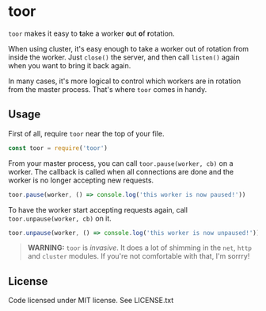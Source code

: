 # toor

`toor` makes it easy to **t**ake a worker **o**ut **o**f **r**otation.

When using cluster, it's easy enough to take a worker out of rotation from
inside the worker. Just `close()` the server, and then call `listen()` again
when you want to bring it back again.

In many cases, it's more logical to control which workers are in rotation from
the master process. That's where `toor` comes in handy.

## Usage

First of all, require `toor` near the top of your file.

```js
const toor = require('toor')
```

From your master process, you can call `toor.pause(worker, cb)` on a worker.
The callback is called when all connections are done and the worker is no longer
accepting new requests.

```js
toor.pause(worker, () => console.log('this worker is now paused!'))
```

To have the worker start accepting requests again, call
`toor.unpause(worker, cb)` on it.

```js
toor.unpause(worker, () => console.log('this worker is now unpaused!'))
```

> **WARNING:** `toor` is *invasive*. It does a lot of shimming in the `net`,
`http` and `cluster` modules. If you're not comfortable with that, I'm sorrry!

## License

Code licensed under MIT license. See LICENSE.txt
